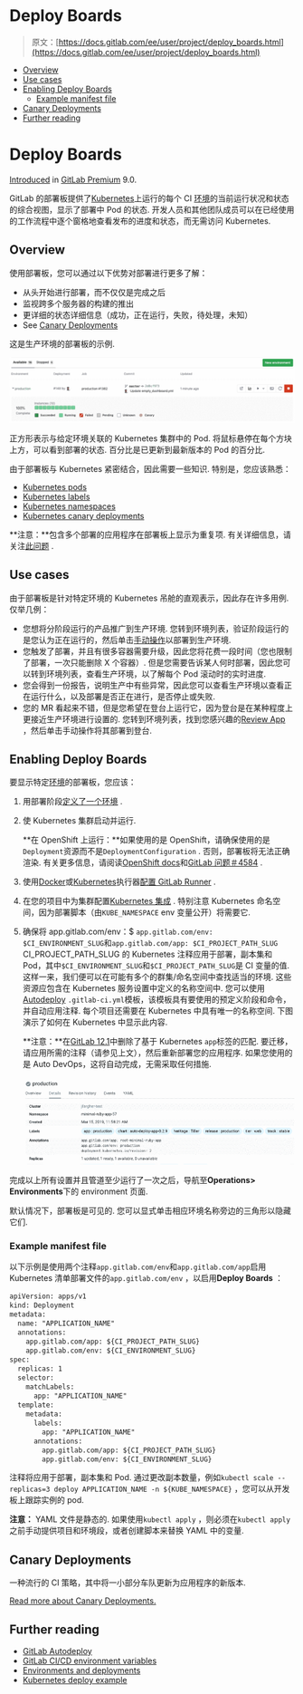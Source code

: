# Deploy Boards

> 原文：[https://docs.gitlab.com/ee/user/project/deploy_boards.html](https://docs.gitlab.com/ee/user/project/deploy_boards.html)

*   [Overview](#overview)
*   [Use cases](#use-cases)
*   [Enabling Deploy Boards](#enabling-deploy-boards)
    *   [Example manifest file](#example-manifest-file)
*   [Canary Deployments](#canary-deployments)
*   [Further reading](#further-reading)

# Deploy Boards[](#deploy-boards-premium "Permalink")

[Introduced](https://gitlab.com/gitlab-org/gitlab/-/issues/1589) in [GitLab Premium](https://about.gitlab.com/pricing/) 9.0.

GitLab 的部署板提供了[Kubernetes](https://kubernetes.io)上运行的每个 CI [环境](../../ci/environments/index.html)的当前运行状况和状态的综合视图，显示了部署中 Pod 的状态. 开发人员和其他团队成员可以在已经使用的工作流程中逐个窗格地查看发布的进度和状态，而无需访问 Kubernetes.

## Overview[](#overview "Permalink")

使用部署板，您可以通过以下优势对部署进行更多了解：

*   从头开始进行部署，而不仅仅是完成之后
*   监视跨多个服务器的构建的推出
*   更详细的状态详细信息（成功，正在运行，失败，待处理，未知）
*   See [Canary Deployments](canary_deployments.html)

这是生产环境的部署板的示例.

[![Deploy Boards landing page](img/4ceccc7ae590a56e8b135fa8baaafabe.png)](img/deploy_boards_landing_page.png)

正方形表示与给定环境关联的 Kubernetes 集群中的 Pod. 将鼠标悬停在每个方块上方，可以看到部署的状态. 百分比是已更新到最新版本的 Pod 的百分比.

由于部署板与 Kubernetes 紧密结合，因此需要一些知识. 特别是，您应该熟悉：

*   [Kubernetes pods](https://kubernetes.io/docs/concepts/workloads/pods/pod/)
*   [Kubernetes labels](https://kubernetes.io/docs/concepts/overview/working-with-objects/labels/)
*   [Kubernetes namespaces](https://kubernetes.io/docs/concepts/overview/working-with-objects/namespaces/)
*   [Kubernetes canary deployments](https://kubernetes.io/docs/concepts/cluster-administration/manage-deployment/#canary-deployments)

**注意：**包含多个部署的应用程序在部署板上显示为重复项. 有关详细信息，请关注[此问题](https://gitlab.com/gitlab-org/gitlab/-/issues/8463) .

## Use cases[](#use-cases "Permalink")

由于部署板是针对特定环境的 Kubernetes 吊舱的直观表示，因此存在许多用例. 仅举几例：

*   您想将分阶段运行的产品推广到生产环境. 您转到环境列表，验证阶段运行的是您认为正在运行的，然后单击[手动操作](../../ci/yaml/README.html#whenmanual)以部署到生产环境.
*   您触发了部署，并且有很多容器需要升级，因此您将花费一段时间（您也限制了部署，一次只能删除 X 个容器）. 但是您需要告诉某人何时部署，因此您可以转到环境列表，查看生产环境，以了解每个 Pod 滚动时的实时进度.
*   您会得到一份报告，说明生产中有些异常，因此您可以查看生产环境以查看正在运行什么，以及部署是否正在进行，是否停止或失败.
*   您的 MR 看起来不错，但是您希望在登台上运行它，因为登台是在某种程度上更接近生产环境进行设置的. 您转到环境列表，找到您感兴趣的[Review App](../../ci/review_apps/index.html) ，然后单击手动操作将其部署到登台.

## Enabling Deploy Boards[](#enabling-deploy-boards "Permalink")

要显示特定[环境](../../ci/environments/index.html)的部署板，您应该：

1.  用部署阶段[定义了一个环境](../../ci/environments/index.html#defining-environments) .

2.  使 Kubernetes 集群启动并运行.

    **在 OpenShift 上运行：**如果使用的是 OpenShift，请确保使用的是`Deployment`资源而不是`DeploymentConfiguration` . 否则，部署板将无法正确渲染. 有关更多信息，请阅读[OpenShift docs](https://docs.openshift.com/container-platform/3.7/dev_guide/deployments/kubernetes_deployments.html#kubernetes-deployments-vs-deployment-configurations)和[GitLab 问题＃4584](https://gitlab.com/gitlab-org/gitlab/-/issues/4584) .
3.  使用[Docker](https://docs.gitlab.com/runner/executors/docker.html)或[Kubernetes](https://docs.gitlab.com/runner/executors/kubernetes.html)执行器[配置 GitLab Runner](../../ci/runners/README.html) .
4.  在您的项目中为集群配置[Kubernetes 集成](clusters/index.html) . 特别注意 Kubernetes 命名空间，因为部署脚本（由`KUBE_NAMESPACE` env 变量公开）将需要它.
5.  确保将 app.gitlab.com/env：$ `app.gitlab.com/env: $CI_ENVIRONMENT_SLUG`和`app.gitlab.com/app: $CI_PROJECT_PATH_SLUG` CI_PROJECT_PATH_SLUG 的 Kubernetes 注释应用于部署，副本集和 Pod，其中`$CI_ENVIRONMENT_SLUG`和`$CI_PROJECT_PATH_SLUG`是 CI 变量的值. 这样一来，我们便可以在可能有多个的群集/命名空间中查找适当的环境. 这些资源应包含在 Kubernetes 服务设置中定义的名称空间中. 您可以使用[Autodeploy](../../topics/autodevops/stages.html#auto-deploy) `.gitlab-ci.yml`模板，该模板具有要使用的预定义阶段和命令，并自动应用注释. 每个项目还需要在 Kubernetes 中具有唯一的名称空间. 下图演示了如何在 Kubernetes 中显示此内容.

    **注意：**在[GitLab 12.1](https://gitlab.com/gitlab-org/gitlab/-/merge_requests/14020)中删除了基于 Kubernetes `app`标签的匹配. 要迁移，请应用所需的注释（请参见上文），然后重新部署您的应用程序. 如果您使用的是 Auto DevOps，这将自动完成，无需采取任何措施.

    [![Deploy Boards Kubernetes Label](img/f5739c1b278ddd91c915c534514b4235.png)](img/deploy_boards_kubernetes_label.png)

完成以上所有设置并且管道至少运行了一次之后，导航至**Operations> Environments**下的 environment 页面.

默认情况下，部署板是可见的. 您可以显式单击相应环境名称旁边的三角形以隐藏它们.

### Example manifest file[](#example-manifest-file "Permalink")

以下示例是使用两个注释`app.gitlab.com/env`和`app.gitlab.com/app`启用 Kubernetes 清单部署文件的`app.gitlab.com/env` ，以启用**Deploy Boards** ：

```
apiVersion: apps/v1
kind: Deployment
metadata:
  name: "APPLICATION_NAME"
  annotations:
    app.gitlab.com/app: ${CI_PROJECT_PATH_SLUG}
    app.gitlab.com/env: ${CI_ENVIRONMENT_SLUG}
spec:
  replicas: 1
  selector:
    matchLabels:
      app: "APPLICATION_NAME"
  template:
    metadata:
      labels:
        app: "APPLICATION_NAME"
      annotations:
        app.gitlab.com/app: ${CI_PROJECT_PATH_SLUG}
        app.gitlab.com/env: ${CI_ENVIRONMENT_SLUG} 
```

注释将应用于部署，副本集和 Pod. 通过更改副本数量，例如`kubectl scale --replicas=3 deploy APPLICATION_NAME -n ${KUBE_NAMESPACE}` ，您可以从开发板上跟踪实例的 pod.

**注意：** YAML 文件是静态的. 如果使用`kubectl apply` ，则必须在`kubectl apply`之前手动提供项目和环境段，或者创建脚本来替换 YAML 中的变量.

## Canary Deployments[](#canary-deployments "Permalink")

一种流行的 CI 策略，其中将一小部分车队更新为应用程序的新版本.

[Read more about Canary Deployments.](canary_deployments.html)

## Further reading[](#further-reading "Permalink")

*   [GitLab Autodeploy](../../topics/autodevops/stages.html#auto-deploy)
*   [GitLab CI/CD environment variables](../../ci/variables/README.html)
*   [Environments and deployments](../../ci/environments/index.html)
*   [Kubernetes deploy example](https://gitlab.com/gitlab-examples/kubernetes-deploy)